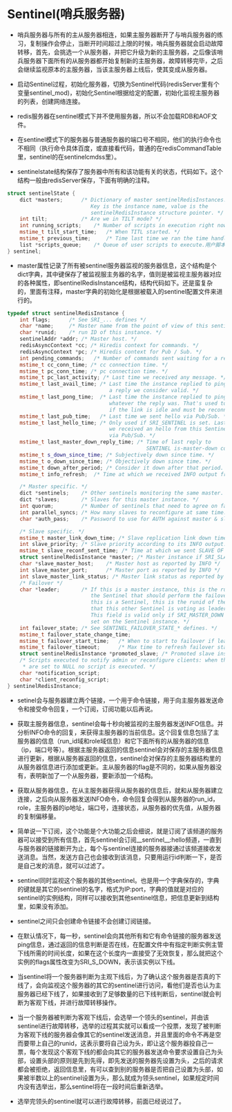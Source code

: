 # Sentinel(哨兵服务器)

- 哨兵服务器与所有的主从服务器相连，如果主服务器断开了与哨兵服务器的练习，复制操作会停止，当断开时间超过上限的时候，哨兵服务器就会启动故障转移，首先，会挑选一个从服务器，并把它升级为新的主服务器，之后像该哨兵服务器下面所有的从服务器都开始复制新的主服务器，故障转移完毕，之后会继续监视原本的主服务器，当该主服务器上线后，使其变成从服务器。

- 启动Sentinel过程，初始化服务器，切换为Sentinel代码(redisServer里有个变量sentinel_mod)，初始化Sentinel根据给定的配置，初始化监视主服务器的列表，创建网络连接。

- redis服务器在sentinel模式下并不使用服务器，所以不会加载RDB和AOF文件。

- 在sentinel模式下的服务器与普通服务器的端口号不相同，他们的执行命令也不相同（执行命令具体百度，或直接看代码，普通的在redisCommandTable里，sentinel的在sentinelcmdss里）。

- sentinelstate结构保存了服务器中所有和该功能有关的状态，代码如下。这个结构一般由redisServer保存，下面有明确的注释。

```cpp
struct sentinelState {
    dict *masters;      /* Dictionary of master sentinelRedisInstances.
                           Key is the instance name, value is the
                           sentinelRedisInstance structure pointer. */
    int tilt;           /* Are we in TILT mode? */
    int running_scripts;    /* Number of scripts in execution right now. */
    mstime_t tilt_start_time;   /* When TITL started. */
    mstime_t previous_time;     /* Time last time we ran the time handler. */
    list *scripts_queue;    /* Queue of user scripts to execute.用户脚本队列 */
} sentinel;

```

- master属性记录了所有被sentinel服务器监视的服务器信息，这个结构是个dict字典，其中键保存了被监视服主务器的名字，值则是被监视主服务器对应的各种属性，即sentinelRedisInstance结构，结构代码如下。还是蛮复杂的，里面有注释，master字典的初始化是根据被载入的sentinel配置文件来进行的。

```cpp
typedef struct sentinelRedisInstance {
    int flags;      /* See SRI_... defines */
    char *name;     /* Master name from the point of view of this sentinel. */
    char *runid;    /* run ID of this instance. */
    sentinelAddr *addr; /* Master host. */
    redisAsyncContext *cc; /* Hiredis context for commands. */
    redisAsyncContext *pc; /* Hiredis context for Pub / Sub. */
    int pending_commands;   /* Number of commands sent waiting for a reply. */
    mstime_t cc_conn_time; /* cc connection time. */
    mstime_t pc_conn_time; /* pc connection time. */
    mstime_t pc_last_activity; /* Last time we received any message. */
    mstime_t last_avail_time; /* Last time the instance replied to ping with
                                 a reply we consider valid. */
    mstime_t last_pong_time;  /* Last time the instance replied to ping,
                                 whatever the reply was. That's used to check
                                 if the link is idle and must be reconnected. */
    mstime_t last_pub_time;   /* Last time we sent hello via Pub/Sub. */
    mstime_t last_hello_time; /* Only used if SRI_SENTINEL is set. Last time
                                 we received an hello from this Sentinel
                                 via Pub/Sub. */
    mstime_t last_master_down_reply_time; /* Time of last reply to
                                             SENTINEL is-master-down command. */
    mstime_t s_down_since_time; /* Subjectively down since time. */
    mstime_t o_down_since_time; /* Objectively down since time. */
    mstime_t down_after_period; /* Consider it down after that period. */
    mstime_t info_refresh;  /* Time at which we received INFO output from it. */

    /* Master specific. */
    dict *sentinels;    /* Other sentinels monitoring the same master. */
    dict *slaves;       /* Slaves for this master instance. */
    int quorum;         /* Number of sentinels that need to agree on failure. */
    int parallel_syncs; /* How many slaves to reconfigure at same time. */
    char *auth_pass;    /* Password to use for AUTH against master & slaves. */

    /* Slave specific. */
    mstime_t master_link_down_time; /* Slave replication link down time. */
    int slave_priority; /* Slave priority according to its INFO output. */
    mstime_t slave_reconf_sent_time; /* Time at which we sent SLAVE OF <new> */
    struct sentinelRedisInstance *master; /* Master instance if SRI_SLAVE is set. */
    char *slave_master_host;    /* Master host as reported by INFO */
    int slave_master_port;      /* Master port as reported by INFO */
    int slave_master_link_status; /* Master link status as reported by INFO */
    /* Failover */
    char *leader;       /* If this is a master instance, this is the runid of
                           the Sentinel that should perform the failover. If
                           this is a Sentinel, this is the runid of the Sentinel
                           that this other Sentinel is voting as leader.
                           This field is valid only if SRI_MASTER_DOWN is
                           set on the Sentinel instance. */
    int failover_state; /* See SENTINEL_FAILOVER_STATE_* defines. */
    mstime_t failover_state_change_time;
    mstime_t failover_start_time;   /* When to start to failover if leader. */
    mstime_t failover_timeout;      /* Max time to refresh failover state. */
    struct sentinelRedisInstance *promoted_slave; /* Promoted slave instance. */
    /* Scripts executed to notify admin or reconfigure clients: when they
     * are set to NULL no script is executed. */
    char *notification_script;
    char *client_reconfig_script;
} sentinelRedisInstance;
```

- setinel会与服务器建立两个链接，一个用于命令链接，用于向主服务器发送命令和接受命令回复，一个订阅，订阅功能以后再说。

- 获取主服务器信息，sentinel会每十秒向被监视的主服务器发送INFO信息。并分析INFO命令的回复，来获得主服务器的当前信息。这个回复信息包括了主服务器的信息（run_id域和role域信息）和它下面所有的从服务器的信息（ip，端口号等）。根据主服务器返回的信息sentinel会对保存的主服务器信息进行更新，根据从服务器返回的信息，sentinel会对保存的主服务器结构里的从服务器信息进行添加或更新。主从服务器的flag是不同的，如果从服务器没有，表明新加了一个从服务器，要新添加一个结构。

- 获取从服务器信息，在从主服务器获得从服务器的信息后，就和从服务器建立连接，之后向从服务器发送INFO命令，命令回复会得到从服务器的run_id，role，主服务器的ip地址，端口号，连接状态，从服务器的优先值，从服务器的复制偏移量。

- 简单说一下订阅，这个功能是个大功能之后会细说，就是订阅了该频道的服务器可以接受到所有信息，首先sentinel会订阅__sentinel__:hello频道，一直到与服务器的链接断开为止，每个与sentinel连接的服务器接通过该频道接收发送消息。当然，发送方自己也会接收到该消息，只要用运行id判断一下，是否是自己发的消息，就可以过滤了。

- sentinel同时监视这个服务器的其他sentinel。也是用一个字典保存的，字典的键就是其它的sentinel的名字，格式为IP:port，字典的值就是对应的sentinel的实例结构，同样可以接收到其他sentinel信息，把信息更新到结构里，如果没有添加。

- sentinel之间只会创建命令链接不会创建订阅链接。

- 在默认情况下，每一秒，sentinel会向其他所有和它有命令链接的服务器发送ping信息，通过返回的信息判断是否在线，在配置文件中有指定判断实例主管下线所需的时间长度，如果在这个长度内一直接受了无效恢复，那么就把这个实例的flags属性改变为SRI_S_DOWN，表示该实例以下线。

- 当sentinel将一个服务器判断为主观下线后，为了确认这个服务器是否真的下线了，会向监视这个服务器的其它的sentinel进行访问，看他们是否也认为主服务器已经下线了，如果接收到了足够数量的已下线判断后，sentinel就会判断为客观下线，并进行故障转移操作。

- 当一个服务器被判断为客观下线后，会选举一个领头的sentinel，并由该sentinel进行故障转移，选举的过程其实就可以看成一个投票，发现了被判断为客观下线的服务器会像其它的sentinel发送消息，并且里面的命令不再是空而要带上自己的runid，这表示要将自己设为头，即让这个服务器投自己一票，每个发现这个客观下线的都会向其它的服务器发送命令要求设置自己为头部，设置头部的原则是先到先得，即先发送的服务器先设置为头，之后的请求都会被拒绝，返回信息里，有可以查到别的服务器是否把自己设置为头部，如果被半数以上的sentinel设置为头，那么就成为领头sentinel，如果规定时间内没有选举出，那么sentinel将在一段时间后重新选举。

- 选举完领头的sentinel就可以进行故障转移，前面已经说过了。

